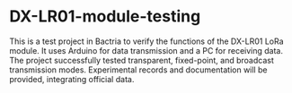 # DX-LR01-module-testing
This is a test project in Bactria to verify the functions of the DX-LR01 LoRa module. It uses Arduino for data transmission and a PC for receiving data. The project successfully tested transparent, fixed-point, and broadcast transmission modes. Experimental records and documentation will be provided, integrating official data.
